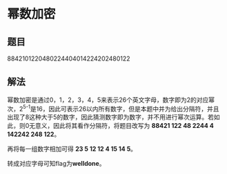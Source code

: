 # 幂数加密

## 题目
8842101220480224404014224202480122

## 解法
幂数加密是通过0，1，2，3，4，5来表示26个英文字母，数字即为2的对应幂次，2<sup>5-1</sup>是16，因此可表示26以内所有数字，但是本题中并为给出分隔符，并且出现了8这种大于5的数字，因此猜测数字即为数字，并不用进行幂次运算。若如此，则0无意义，因此将其看作分隔符，将题目改写为
**88421 122 48 2244 4 142242 248 122**。

再将每一组数字相加可得
**23 5 12 12 4 15 14 5**。

转成对应字母可知flag为**welldone**。